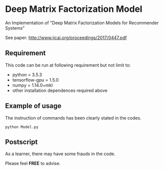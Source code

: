 # Deep Matrix Factorization Model
An Implementation of "Deep Matrix Factorization Models for Recommender Systems"

See paper: http://www.ijcai.org/proceedings/2017/0447.pdf

## Requirement
This code can be run at following requirement but not limit to:
- python = 3.5.3
- tensorflow-gpu = 1.5.0
- numpy = 1.14.0+mkl
- other installation dependences required above

## Example of usage
The instruction of commands has been clearly stated in the codes. 
```
python Model.py
```
## Postscript
As a learner, there may have some frauds in the code.

Please feel **FREE** to advise.
